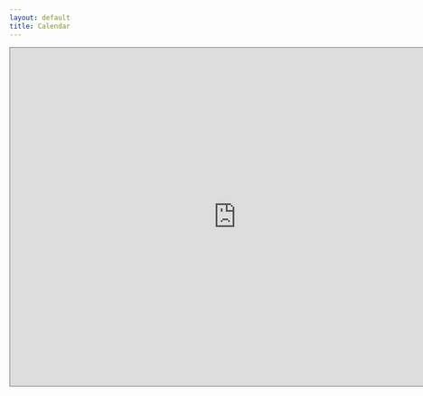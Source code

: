 ```yaml
---
layout: default
title: Calendar
---
```

<iframe src="https://calendar.google.com/calendar/embed?height=600&wkst=1&ctz=Europe%2FLondon&bgcolor=%23ffffff&src=Y184Y2RkZjZkN2Y5MjhjMDAxYTYxMGMzZmRlYzJhODA1NzkwNzlkNGU1ZDVlZWU4ZThkYmM1ZTA0ZDY3YWU5ZjI0QGdyb3VwLmNhbGVuZGFyLmdvb2dsZS5jb20&src=ZW4udWsjaG9saWRheUBncm91cC52LmNhbGVuZGFyLmdvb2dsZS5jb20&color=%23AD1457&color=%23E67C73" style="border:solid 1px #777" width="800" height="600" frameborder="0" scrolling="no"></iframe>
